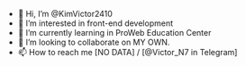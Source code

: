 - 👋 Hi, I’m @KimVictor2410
- 👀 I’m interested in front-end development
- 🌱 I’m currently learning in ProWeb Education Center
- 💞️ I’m looking to collaborate on MY OWN.
- 📫 How to reach me [NO DATA] / [@Victor_N7 in Telegram]

<!---
KimVictor2410/KimVictor2410 is a ✨ special ✨ repository because its `README.md` (this file) appears on your GitHub profile.
You can click the Preview link to take a look at your changes.
--->
